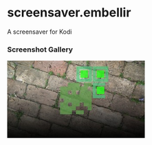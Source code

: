 # screensaver.embellir

A screensaver for Kodi


### Screenshot Gallery

![large square screenshot](https://raw.githubusercontent.com/robbieh/screensaver.embellir/master/resources/images/embellir.square.large.jpg)



